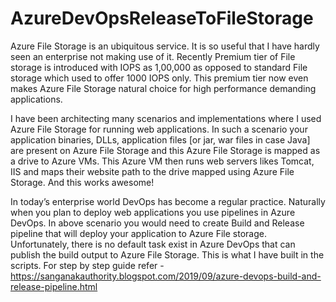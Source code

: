 # AzureDevOpsReleaseToFileStorage
Azure File Storage is an ubiquitous service. It is so useful that I have hardly seen an enterprise not making use of it. Recently Premium tier of File storage is introduced with IOPS as 1,00,000 as opposed to standard File storage which used to offer 1000 IOPS only. This premium tier now even makes Azure File Storage natural choice for high performance demanding applications.

I have been architecting many scenarios and implementations where I used Azure File Storage for running web applications. In such a scenario your application binaries, DLLs, application files [or jar, war files in case Java] are present on Azure File Storage and this Azure File Storage is mapped as a drive to Azure VMs. This Azure VM then runs web servers likes Tomcat, IIS and maps their website path to the drive mapped using Azure File Storage. And this works awesome!

In today’s enterprise world DevOps has become a regular practice. Naturally when you plan to deploy web applications you use pipelines in Azure DevOps. In above scenario you would need to create Build and Release pipeline that will deploy your application to Azure File storage. Unfortunately, there is no default task exist in Azure DevOps that can publish the build output to Azure File Storage. This is what I have built in the scripts. For step by step guide refer - 
https://sanganakauthority.blogspot.com/2019/09/azure-devops-build-and-release-pipeline.html
